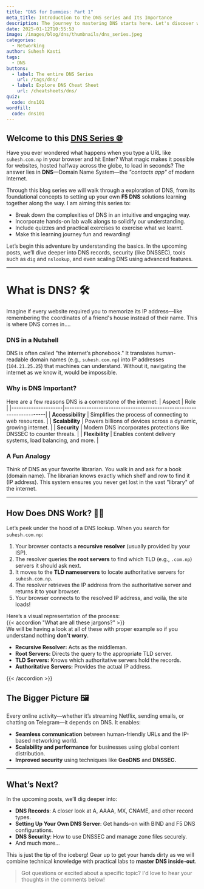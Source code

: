```yaml
---
title: "DNS for Dummies: Part 1"
meta_title: Introduction to the DNS series and Its Importance
description: The journey to mastering DNS starts here. Let's discover why DNS is the internet's backbone and its role in enabling modern-day connectivity.
date: 2025-01-12T10:55:53
image: /images/blog/dns/thumbnails/dns_series.jpeg
categories:
  - Networking
author: Suhesh Kasti
tags:
  - DNS
buttons:
  - label: The entire DNS Series
    url: /tags/dns/
  - label: Explore DNS Cheat Sheet
    url: /cheatsheets/dns/
quiz:
  code: dns101
wordfill:
  code: dns101
---
```


## Welcome to this [DNS Series 🌐](/tags/dns/)

Have you ever wondered what happens when you type a URL like `suhesh.com.np` in your browser and hit Enter? What magic makes it possible for websites, hosted halfway across the globe, to load in seconds? The answer lies in **DNS**—Domain Name System—the _"contacts app"_ of modern Internet.

Through this blog series we will walk through a exploration of DNS, from its foundational concepts to setting up your own **F5 DNS** solutions learning together along the way. I am aiming this series to:

- Break down the complexities of DNS in an intuitive and engaging way.
- Incorporate hands-on lab walk alongs to solidify our understanding.
- Include quizzes and practical exercises to exercise what we learnt.
- Make this learning journey fun and rewarding!

Let’s begin this adventure by understanding the basics. In the upcoming posts, we’ll dive deeper into DNS records, security (like DNSSEC), tools such as `dig` and `nslookup`, and even scaling DNS using advanced features.

---

# What is DNS? 🛠️

Imagine if every website required you to memorize its IP address—like remembering the coordinates of a friend's house instead of their name. This is where DNS comes in....

### **DNS in a Nutshell**

DNS is often called "the internet’s phonebook." It translates human-readable domain names (e.g., `suhesh.com.np`) into IP addresses (`104.21.25.25`) that machines can understand. Without it, navigating the internet as we know it, would be impossible.

### **Why is DNS Important?**

Here are a few reasons DNS is a cornerstone of the internet:
| Aspect | Role |
|---------------------|----------------------------------------------------------------------|
| **Accessibility** | Simplifies the process of connecting to web resources. |
| **Scalability** | Powers billions of devices across a dynamic, growing internet. |
| **Security** | Modern DNS incorporates protections like DNSSEC to counter threats. |
| **Flexibility** | Enables content delivery systems, load balancing, and more. |

### **A Fun Analogy**

Think of DNS as your favorite librarian. You walk in and ask for a book (domain name). The librarian knows exactly which shelf and row to find it (IP address). This system ensures you never get lost in the vast "library" of the internet.

---

## How Does DNS Work? 🕵️‍♀️

Let’s peek under the hood of a DNS lookup. When you search for `suhesh.com.np`:

1. Your browser contacts a **recursive resolver** (usually provided by your ISP).
2. The resolver queries the **root servers** to find which TLD (e.g., `.com.np`) servers it should ask next.
3. It moves to the **TLD nameservers** to locate authoritative servers for `suhesh.com.np`.
4. The resolver retrieves the IP address from the authoritative server and returns it to your browser.
5. Your browser connects to the resolved IP address, and voilà, the site loads!

Here’s a visual representation of the process:  
{{< accordion "What are all these jargons?" >}}  
We will be having a look at all of these with proper example so if you understand nothing **don't worry**.

- **Recursive Resolver:** Acts as the middleman.
- **Root Servers:** Directs the query to the appropriate TLD server.
- **TLD Servers:** Knows which authoritative servers hold the records.
- **Authoritative Servers:** Provides the actual IP address.

{{< /accordion >}}

## The Bigger Picture 🖼️

Every online activity—whether it’s streaming Netflix, sending emails, or chatting on Telegram—it depends on DNS. It enables:

- **Seamless communication** between human-friendly URLs and the IP-based networking world.
- **Scalability and performance** for businesses using global content distribution.
- **Improved security** using techniques like **GeoDNS** and **DNSSEC.**

---

## What’s Next?

In the upcoming posts, we’ll dig deeper into:

- **DNS Records**: A closer look at A, AAAA, MX, CNAME, and other record types.
- **Setting Up Your Own DNS Server**: Get hands-on with BIND and F5 DNS configurations.
- **DNS Security**: How to use DNSSEC and manage zone files securely.
- And much more…

This is just the tip of the iceberg! Gear up to get your hands dirty as we will combine technical knowledge with practical labs to **master DNS inside-out**.

> Got questions or excited about a specific topic? I'd love to hear your thoughts in the comments below!
